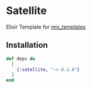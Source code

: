 # Satellite

Elixir Template for [mix_templates](https://github.com/pragdave/mix_templates)

## Installation

```elixir
def deps do
  [
    {:satellite, "~> 0.1.0"}
  ]
end
```
